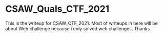 # CSAW_Quals_CTF_2021

This is the writeup for CSAW_CTF_2021. Most of writeups in here will be about Web challenge because i only solved web challenges. Thanks 
